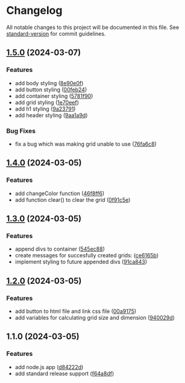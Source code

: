 # Changelog

All notable changes to this project will be documented in this file. See [standard-version](https://github.com/conventional-changelog/standard-version) for commit guidelines.

## [1.5.0](https://github.com/adammmusial/project-sketch/compare/v1.4.0...v1.5.0) (2024-03-07)


### Features

* add body styling ([8e90e0f](https://github.com/adammmusial/project-sketch/commit/8e90e0f15c18966348b9075fb64f26e11db9854a))
* add button styling ([00feb24](https://github.com/adammmusial/project-sketch/commit/00feb24d6607ac0e23c9c022c6b459f77c27f0a0))
* add container styling ([5781f90](https://github.com/adammmusial/project-sketch/commit/5781f906d181addcc8cb585299c98cef289ff95c))
* add grid styling ([1e70eef](https://github.com/adammmusial/project-sketch/commit/1e70eef747aa2f54bae0df947f2132930d7e4198))
* add h1 styling ([9a23791](https://github.com/adammmusial/project-sketch/commit/9a2379172389f16971bb3215e070a27c64143030))
* add header styling ([9aa1a9d](https://github.com/adammmusial/project-sketch/commit/9aa1a9dafb3c1f26dc4ba47d8b98e6cf07a17791))


### Bug Fixes

* fix a bug which was making grid unable to use ([76fa6c8](https://github.com/adammmusial/project-sketch/commit/76fa6c8af0c3895c1f40a19ce5750197db4639f1))

## [1.4.0](https://github.com/adammmusial/project-sketch/compare/v1.3.0...v1.4.0) (2024-03-05)


### Features

* add changeColor function ([46f8ff6](https://github.com/adammmusial/project-sketch/commit/46f8ff682bf10386137f266b470ee8807d5b5ed6))
* add function clear() to clear the grid ([0f91c5e](https://github.com/adammmusial/project-sketch/commit/0f91c5ed0e1448721003b92a0120652b1290c0ee))

## [1.3.0](https://github.com/adammmusial/project-sketch/compare/v1.2.0...v1.3.0) (2024-03-05)


### Features

* append divs to container ([545ec88](https://github.com/adammmusial/project-sketch/commit/545ec88f0798c77af79fbfe3e65e3c6ec568473a))
* create messages for succesfully created grids: ([ce6165b](https://github.com/adammmusial/project-sketch/commit/ce6165b017502ea818d22adce3dfe45b0745fb67))
* implement styling to future  appended divs ([91ca843](https://github.com/adammmusial/project-sketch/commit/91ca843eea5ce4f9879c9378e7d1fc7784bcd826))

## [1.2.0](https://github.com/adammmusial/project-sketch/compare/v1.1.0...v1.2.0) (2024-03-05)


### Features

* add button to html file and link css file ([00a9175](https://github.com/adammmusial/project-sketch/commit/00a9175ad363fdec3662851ab90e81ae5c193e14))
* add variables for calculating grid size and dimension ([940029d](https://github.com/adammmusial/project-sketch/commit/940029dcf66e8a5845e0ebfc9010eac0770e555a))

## 1.1.0 (2024-03-05)


### Features

* add node.js app ([d84222d](https://github.com/adammmusial/project-sketch/commit/d84222d2987474a0642215281beaad3cadbdbcd2))
* add standard release support ([f64a8df](https://github.com/adammmusial/project-sketch/commit/f64a8df680a223c8049d940c29dbf3541a4b0b29))
